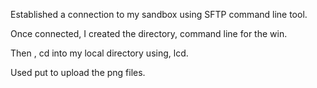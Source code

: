 Established a connection to my sandbox using  SFTP command line tool.

Once connected, I created the directory, command line for the win.

Then , cd into my local directory using, lcd.

Used put to upload the png files.
